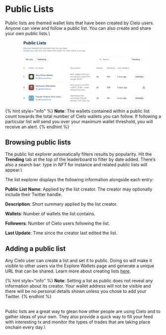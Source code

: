 # Public Lists

Public lists are themed wallet lists that have been created by Cielo users. Anyone can view and follow a public list. You can also create and share your own public lists.\


<figure><img src=".gitbook/assets/Screenshot 2024-03-02 at 16.49.08.png" alt=""><figcaption></figcaption></figure>

{% hint style="info" %}
**Note**: The wallets contained within a public list count towards the total number of Cielo wallets you can follow. If following a particular list will send you over your maximum wallet threshold, you will receive an alert.
{% endhint %}

## Browsing public lists

The public list explorer automatically filters results by popularity. Hit the **Trending** tab at the top of the leaderboard to filter by date added. There’s also a search bar: type in _NFT_ for instance and related public lists will appear.\


The list explorer displays the following information alongside each entry:

**Public List Name**: Applied by the list creator. The creator may optionally include their Twitter handle.

**Description**: Short summary applied by the list creator.

**Wallets**: Number of wallets the list contains.

**Followers**: Number of Cielo users following the list.

**Last Update**: Time since the creator last edited the list.

## Adding a public list

Any Cielo user can create a list and set it to public. Doing so will make it visible to other users via the Explore Wallets page and generate a unique URL that can be shared. Learn more about creating lists [here](my-wallets/lists.md).

{% hint style="info" %}
**Note**: Setting a list as public does not reveal any information about its creator. Your wallet address will not be visible and there will be no personal details shown unless you chose to add your Twitter.
{% endhint %}

\
Public lists are a great way to glean how other people are using Cielo and to gather ideas of your own. They also provide a quick way to fill your feed with interesting tx and monitor the types of trades that are taking place onchain every day.\
